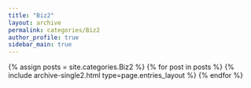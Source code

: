 ```yaml
---
title: "Biz2"
layout: archive
permalink: categories/Biz2
author_profile: true
sidebar_main: true
---
```



{% assign posts = site.categories.Biz2 %}
{% for post in posts %} {% include archive-single2.html type=page.entries_layout %} {% endfor %}